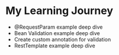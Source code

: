 # My Learning Journey

* @RequestParam example deep dive
* Bean Validation example deep dive
* Create custom annotation for validation
* RestTemplate example deep dive
